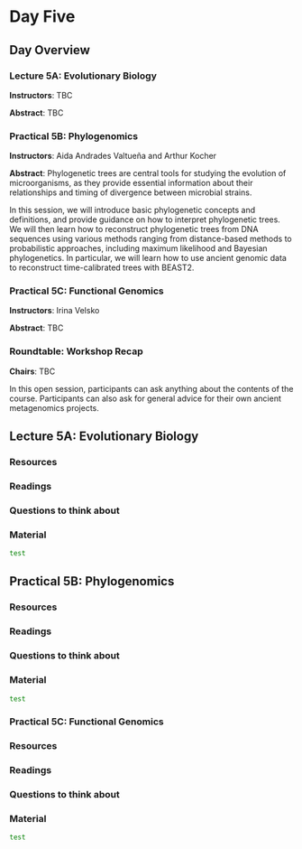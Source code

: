# Day Five

## Day Overview

### Lecture 5A: Evolutionary Biology

**Instructors**: TBC

**Abstract**: TBC

### Practical 5B: Phylogenomics

**Instructors**: Aida Andrades Valtueña and Arthur Kocher

**Abstract**: Phylogenetic trees are central tools for studying the evolution of microorganisms, as they provide essential information about their relationships and timing of divergence between microbial strains.

In this session, we will introduce basic phylogenetic concepts and definitions, and provide guidance on how to interpret phylogenetic trees. We will then learn how to reconstruct phylogenetic trees from DNA sequences using various methods ranging from distance-based methods to probabilistic approaches, including maximum likelihood and Bayesian phylogenetics. In particular, we will learn how to use ancient genomic data to reconstruct time-calibrated trees with BEAST2.

### Practical 5C: Functional Genomics

**Instructors**: Irina Velsko

**Abstract**: TBC

### Roundtable: Workshop Recap

**Chairs**: TBC

In this open session, participants can ask anything about the contents of the course. Participants can also ask for general advice for their own ancient metagenomics projects.

## Lecture 5A: Evolutionary Biology

### Resources

### Readings

### Questions to think about

### Material

```bash
test
```

## Practical 5B: Phylogenomics

### Resources

### Readings

### Questions to think about

### Material

```bash
test
```

### Practical 5C: Functional Genomics

### Resources

### Readings

### Questions to think about

### Material

```bash
test
```
